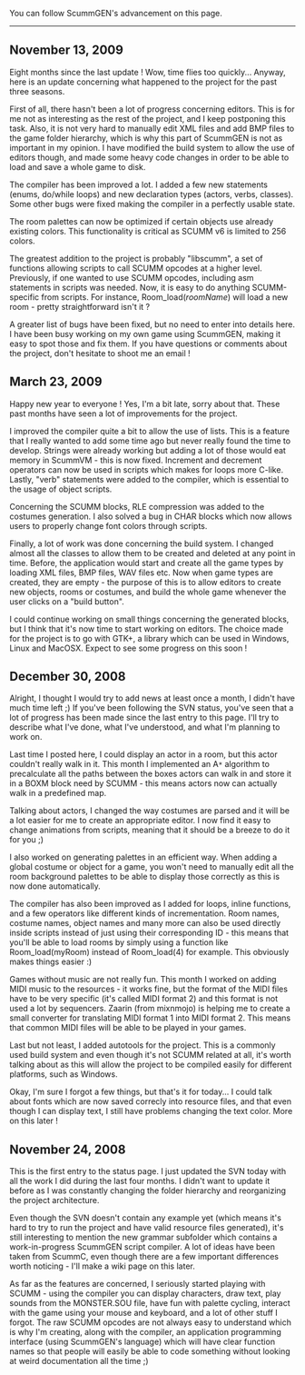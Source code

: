 You can follow ScummGEN's advancement on this page.


---


## November 13, 2009 ##

Eight months since the last update ! Wow, time flies too quickly... Anyway, here is an update concerning what happened to the project for the past three seasons.

First of all, there hasn't been a lot of progress concerning editors. This is for me not as interesting as the rest of the project, and I keep postponing this task. Also, it is not very hard to manually edit XML files and add BMP files to the game folder hierarchy, which is why this part of ScummGEN is not as important in my opinion. I have modified the build system to allow the use of editors though, and made some heavy code changes in order to be able to load and save a whole game to disk.

The compiler has been improved a lot. I added a few new statements (enums, do/while loops) and new declaration types (actors, verbs, classes). Some other bugs were fixed making the compiler in a perfectly usable state.

The room palettes can now be optimized if certain objects use already existing colors. This functionality is critical as SCUMM v6 is limited to 256 colors.

The greatest addition to the project is probably "libscumm", a set of functions allowing scripts to call SCUMM opcodes at a higher level. Previously, if one wanted to use SCUMM opcodes, including asm statements in scripts was needed. Now, it is easy to do anything SCUMM-specific from scripts. For instance, Room\_load(_roomName_) will load a new room - pretty straightforward isn't it ?

A greater list of bugs have been fixed, but no need to enter into details here. I have been busy working on my own game using ScummGEN, making it easy to spot those and fix them. If you have questions or comments about the project, don't hesitate to shoot me an email !

## March 23, 2009 ##

Happy new year to everyone ! Yes, I'm a bit late, sorry about that. These past months have seen a lot of improvements for the project.

I improved the compiler quite a bit to allow the use of lists. This is a feature that I really wanted to add some time ago but never really found the time to develop. Strings were already working but adding a lot of those would eat memory in ScummVM - this is now fixed. Increment and decrement operators can now be used in scripts which makes for loops more C-like. Lastly, "verb" statements were added to the compiler, which is essential to the usage of object scripts.

Concerning the SCUMM blocks, RLE compression was added to the costumes generation. I also solved a bug in CHAR blocks which now allows users to properly change font colors through scripts.

Finally, a lot of work was done concerning the build system. I changed almost all the classes to allow them to be created and deleted at any point in time. Before, the application would start and create all the game types by loading XML files, BMP files, WAV files etc. Now when game types are created, they are empty - the purpose of this is to allow editors to create new objects, rooms or costumes, and build the whole game whenever the user clicks on a "build button".

I could continue working on small things concerning the generated blocks, but I think that it's now time to start working on editors. The choice made for the project is to go with GTK+, a library which can be used in Windows, Linux and MacOSX. Expect to see some progress on this soon !

## December 30, 2008 ##

Alright, I thought I would try to add news at least once a month, I didn't have much time left ;) If you've been following the SVN status, you've seen that a lot of progress has been made since the last entry to this page. I'll try to describe what I've done, what I've understood, and what I'm planning to work on.

Last time I posted here, I could display an actor in a room, but this actor couldn't really walk in it. This month I implemented an A`*` algorithm to precalculate all the paths between the boxes actors can walk in and store it in a BOXM block need by SCUMM - this means actors now can actually walk in a predefined map.

Talking about actors, I changed the way costumes are parsed and it will be a lot easier for me to create an appropriate editor. I now find it easy to change animations from scripts, meaning that it should be a breeze to do it for you ;)

I also worked on generating palettes in an efficient way. When adding a global costume or object for a game, you won't need to manually edit all the room background palettes to be able to display those correctly as this is now done automatically.

The compiler has also been improved as I added for loops, inline functions, and a few operators like different kinds of incrementation. Room names, costume names, object names and many more can also be used directly inside scripts instead of just using their corresponding ID - this means that you'll be able to load rooms by simply using a function like Room\_load(myRoom) instead of Room\_load(4) for example. This obviously makes things easier :)

Games without music are not really fun. This month I worked on adding MIDI music to the resources - it works fine, but the format of the MIDI files have to be very specific (it's called MIDI format 2) and this format is not used a lot by sequencers. Zaarin (from mixnmojo) is helping me to create a small converter for translating MIDI format 1 into MIDI format 2. This means that common MIDI files will be able to be played in your games.

Last but not least, I added autotools for the project. This is a commonly used build system and even though it's not SCUMM related at all, it's worth talking about as this will allow the project to be compiled easily for different platforms, such as Windows.

Okay, I'm sure I forgot a few things, but that's it for today... I could talk about fonts which are now saved correcly into resource files, and that even though I can display text, I still have problems changing the text color. More on this later !

## November 24, 2008 ##

This is the first entry to the status page. I just updated the SVN today with all the work I did during the last four months. I didn't want to update it before as I was constantly changing the folder hierarchy and reorganizing the project architecture.

Even though the SVN doesn't contain any example yet (which means it's hard to try to run the project and have valid resource files generated), it's still interesting to mention the new grammar subfolder which contains a work-in-progress ScummGEN script compiler. A lot of ideas have been taken from ScummC, even though there are a few important differences worth noticing - I'll make a wiki page on this later.

As far as the features are concerned, I seriously started playing with SCUMM - using the compiler you can display characters, draw text, play sounds from the MONSTER.SOU file, have fun with palette cycling, interact with the game using your mouse and keyboard, and a lot of other stuff I forgot. The raw SCUMM opcodes are not always easy to understand which is why I'm creating, along with the compiler, an application programming interface (using ScummGEN's language) which will have clear function names so that people will easily be able to code something without looking at weird documentation all the time ;)